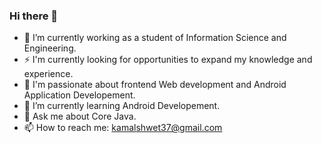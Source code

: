 ### Hi there 👋
- 🔭 I’m currently working as a student of Information Science and Engineering.
- ⚡ I'm currently looking for opportunities to expand my knowledge and experience.
- 🌱 I'm passionate about frontend Web development and Android Application Developement.
- 🌱 I’m currently learning Android Developement.
- 💬 Ask me about Core Java.
- 📫 How to reach me: kamalshwet37@gmail.com
